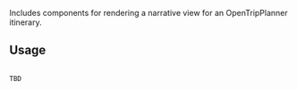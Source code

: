 Includes components for rendering a narrative view for an OpenTripPlanner itinerary.

## Usage

```

TBD
```
